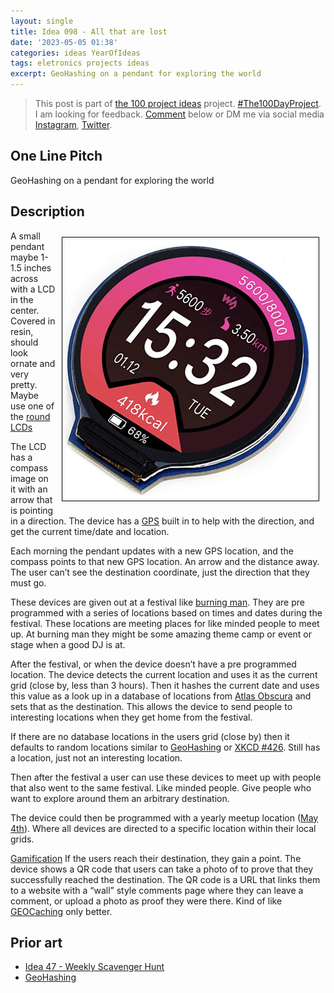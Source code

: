 ```yaml
---
layout: single
title: Idea 098 - All that are lost
date: '2023-05-05 01:38'
categories: ideas YearOfIdeas
tags: eletronics projects ideas
excerpt: GeoHashing on a pendant for exploring the world
---
```


> This post is part of [the 100 project ideas](https://blog.abluestar.com/projects/2023-100-ideas/) project. [#The100DayProject](https://www.the100dayproject.org/). I am looking for feedback. <a href='#utterances-comments'>Comment</a> below or DM me via social media <a href="https://instagram.com/funvill" rel="nofollow noopener noreferrer"><i class="fab fa-fw fa-instagram" aria-hidden="true"></i><span class="label">Instagram</span></a>, <a href="https://twitter.com/funvill" rel="nofollow noopener noreferrer"><i class="fab fa-fw fa-twitter" aria-hidden="true"></i><span class="label">Twitter</span></a>.

## One Line Pitch

GeoHashing on a pendant for exploring the world

## Description

<img src='\public\uploads\2023\geohashing.png' alt='geohashing' title='geohashing' style="float: right; max-width: 400px; margin: 10px; border: 1px solid black; padding: 5px">A small pendant maybe 1-1.5 inches across with a LCD in the center. Covered in resin, should look ornate and very pretty. Maybe use one of the [round LCDs](https://www.amazon.ca/1-28inch-Display-Resolution-Interface-Raspberry/dp/B08VGT2T42)

The LCD has a compass image on it with an arrow that is pointing in a direction. The device has a [GPS](https://en.wikipedia.org/wiki/Global_Positioning_System) built in to help with the direction, and get the current time/date and location.

Each morning the pendant updates with a new GPS location, and the compass points to that new GPS location. An arrow and the distance away. The user can’t see the destination coordinate, just the direction that they must go.

These devices are given out at a festival like [burning man](https://burningman.org/). They are pre programmed with a series of locations based on times and dates during the festival. These locations are meeting places for like minded people to meet up. At burning man they might be some amazing theme camp or event or stage when a good DJ is at.

After the festival, or when the device doesn’t have a pre programmed location. The device detects the current location and uses it as the current grid (close by, less than 3 hours). Then it hashes the current date and uses this value as a look up in a database of locations from [Atlas Obscura](https://www.atlasobscura.com/) and sets that as the destination. This allows the device to send people to interesting locations when they get home from the festival.

If there are no database locations in the users grid (close by) then it defaults to random locations similar to  [GeoHashing](https://geohashing.site/geohashing/Main_Page) or [XKCD #426](https://xkcd.com/426/). Still has a location, just not an interesting location.

Then after the festival a user can use these devices to meet up with people that also went to the same festival. Like minded people. Give people who want to explore around them an arbitrary destination.

The device could then be programmed with a yearly meetup location ([May 4th](https://en.wikipedia.org/wiki/May_4)). Where all devices are directed to a specific location within their local grids.

[Gamification](https://en.wikipedia.org/wiki/Gamification) If the users reach their destination, they gain a point. The device shows a QR code that users can take a photo of to prove that they successfully reached the destination. The QR code is a URL that links them to a website with a “wall” style comments page where they can leave a comment, or upload a photo as proof they were there. Kind of like [GEOCaching](https://www.geocaching.com/play) only better.

## Prior art

- [Idea 47 - Weekly Scavenger Hunt](https://blog.abluestar.com/idea047-weekly-scavenger-hunt/)
- [GeoHashing](https://geohashing.site/geohashing/Main_Page)
